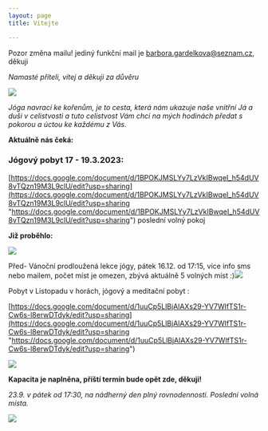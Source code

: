 ```yaml
---
layout: page
title: Vítejte

---
```

Pozor změna mailu! jediný funkční mail je barbora.gardelkova@seznam.cz, děkuji

_Namasté příteli, vítej a děkuji za důvěru_

![](/uploads/IMG_20190730_104235_826-1.jpg)

_Jóga navrací ke kořenům, je to cesta, která nám ukazuje naše vnitřní Já a duši v celistvosti a tuto celistvost Vám chci na mých hodinách předat s pokorou a úctou ke každému z Vás._

**Aktuálně nás čeká:**

### **Jógový pobyt 17 - 19.3.2023:**

[https://docs.google.com/document/d/1BPOKJMSLYy7LzVkIBwqeI_h54dUV8vTQzn19M3L9clU/edit?usp=sharing](https://docs.google.com/document/d/1BPOKJMSLYy7LzVkIBwqeI_h54dUV8vTQzn19M3L9clU/edit?usp=sharing "https://docs.google.com/document/d/1BPOKJMSLYy7LzVkIBwqeI_h54dUV8vTQzn19M3L9clU/edit?usp=sharing") poslední volný pokoj 

**Již proběhlo:**

![](/uploads/page0001-2.jpg)

Před- Vánoční prodloužená lekce jógy, pátek 16.12. od 17:15, více info sms nebo mailem, počet míst je omezen, zbývá aktuálně 5 volných míst :)![](/uploads/vanocni-prodlouzena-lekce-jogy-page0001.jpg)

Pobyt v Listopadu v horách, jógový a meditační pobyt :

[https://docs.google.com/document/d/1uuCp5LlBjAlAXs29-YV7WlfTS1r-Cw6s-l8erwDTdyk/edit?usp=sharing](https://docs.google.com/document/d/1uuCp5LlBjAlAXs29-YV7WlfTS1r-Cw6s-l8erwDTdyk/edit?usp=sharing "https://docs.google.com/document/d/1uuCp5LlBjAlAXs29-YV7WlfTS1r-Cw6s-l8erwDTdyk/edit?usp=sharing")

![](/uploads/harmonizace-a-zvukomeditace-kristalovymi-misami-page0001.jpg)

**Kapacita je naplněna, příští termín bude opět zde, děkuji!**

_23.9. v pátek od 17:30, na nádherný den plný rovnodennosti. Poslední volná místa._

![](/uploads/meditace-zvukem-page0001mail.jpg)